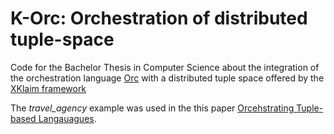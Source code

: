 # K-Orc: Orchestration of distributed tuple-space

Code for the Bachelor Thesis in Computer Science about the integration of the orchestration language [Orc](https://orc.csres.utexas.edu) with a distributed tuple space offered by the [XKlaim framework](http://music.dsi.unifi.it/xklaim/)

The *travel_agency* example was used in the this paper [Orcehstrating Tuple-based Langauagues](https://link.springer.com/chapter/10.1007%2F978-3-642-30065-3_10).
